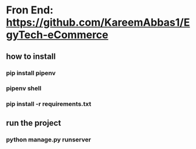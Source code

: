# Fron End: https://github.com/KareemAbbas1/EgyTech-eCommerce

## how to install
### pip install pipenv
### pipenv shell
### pip install -r requirements.txt


## run the project
### python manage.py runserver